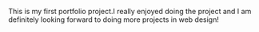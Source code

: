 This is my first portfolio project.I really enjoyed doing the project and I am definitely looking forward to doing more projects in web design!
